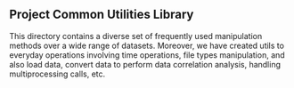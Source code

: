 ## Project Common Utilities Library

This directory contains a diverse set of frequently used manipulation methods over a wide range of datasets. Moreover, we have created utils to everyday operations involving time operations, file types manipulation, and also load data, convert data to perform data correlation analysis, handling multiprocessing calls, etc.
